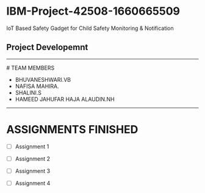 # IBM-Project-42508-1660665509
IoT Based Safety Gadget for Child Safety Monitoring &amp; Notification
## Project Developemnt 

<hr>
# TEAM MEMBERS

- BHUVANESHWARI.VB
- NAFISA MAHIRA.
- SHALINI.S
- HAMEED JAHUFAR HAJA ALAUDIN.NH
<hr>

# ASSIGNMENTS FINISHED
- [ ] Assignment 1
- [ ] Assignment 2
- [ ] Assignment 3
- [ ] Assignment 4

